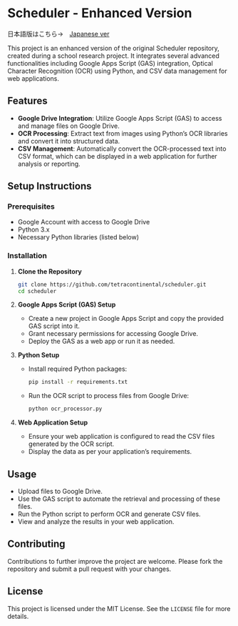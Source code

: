 # Scheduler - Enhanced Version

日本語版はこちら→　[Japanese ver](https://github.com/tetracontinental/Schedular/blob/main/README-ja.md "日本語版README")

This project is an enhanced version of the original Scheduler repository, created during a school research project. It integrates several advanced functionalities including Google Apps Script (GAS) integration, Optical Character Recognition (OCR) using Python, and CSV data management for web applications.

## Features

- **Google Drive Integration**: Utilize Google Apps Script (GAS) to access and manage files on Google Drive.
- **OCR Processing**: Extract text from images using Python’s OCR libraries and convert it into structured data.
- **CSV Management**: Automatically convert the OCR-processed text into CSV format, which can be displayed in a web application for further analysis or reporting.
  
## Setup Instructions

### Prerequisites

- Google Account with access to Google Drive
- Python 3.x
- Necessary Python libraries (listed below)

### Installation

1. **Clone the Repository**

   ```bash
   git clone https://github.com/tetracontinental/scheduler.git
   cd scheduler
   ```

2. **Google Apps Script (GAS) Setup**
   
   - Create a new project in Google Apps Script and copy the provided GAS script into it.
   - Grant necessary permissions for accessing Google Drive.
   - Deploy the GAS as a web app or run it as needed.

3. **Python Setup**

   - Install required Python packages:

     ```bash
     pip install -r requirements.txt
     ```

   - Run the OCR script to process files from Google Drive:

     ```bash
     python ocr_processor.py
     ```

4. **Web Application Setup**

   - Ensure your web application is configured to read the CSV files generated by the OCR script.
   - Display the data as per your application’s requirements.

## Usage

- Upload files to Google Drive.
- Use the GAS script to automate the retrieval and processing of these files.
- Run the Python script to perform OCR and generate CSV files.
- View and analyze the results in your web application.

## Contributing

Contributions to further improve the project are welcome. Please fork the repository and submit a pull request with your changes.

## License

This project is licensed under the MIT License. See the `LICENSE` file for more details.
